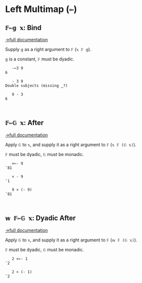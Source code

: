 # Left Multimap (`⟜`)

## `𝔽⟜𝕘 𝕩`: Bind
[→full documentation](https://mlochbaum.github.io/BQN/doc/hook.html#bind)

Supply `𝕘` as a right argument to `𝔽` (`𝕩 𝔽 𝕘`).

`𝕘` is a constant, `𝔽` must be dyadic.

```bqn
   -⟜3 9
6

   - 3 9
Double subjects (missing ‿?)

   9 - 3
6



```
## `𝔽⟜𝔾 𝕩`: After
[→full documentation](https://mlochbaum.github.io/BQN/doc/hook.html)

Apply `𝔾` to `𝕩`, and supply it as a right argument to `𝔽` (`𝕩 𝔽 (𝔾 𝕩)`).

`𝔽` must be dyadic, `𝔾` must be monadic.

```bqn
   ×⟜- 9
¯81

   × - 9
¯1

   9 × (- 9)
¯81



```
## `𝕨 𝔽⟜𝔾 𝕩`: Dyadic After
[→full documentation](https://mlochbaum.github.io/BQN/doc/hook.html)

Apply `𝔾` to `𝕩`, and supply it as a right argument to `𝔽` (`𝕨 𝔽 (𝔾 𝕩)`).

`𝔽` must be dyadic, `𝔾` must be monadic.

```bqn
   2 ×⟜- 1
¯2

   2 × (- 1)
¯2
```
